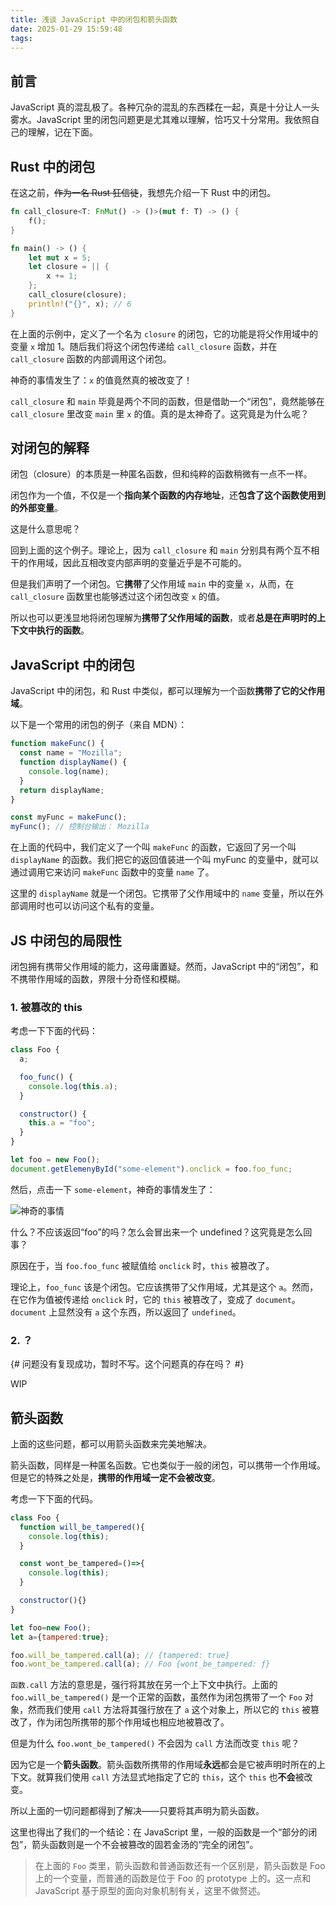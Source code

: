 ```yaml
---
title: 浅谈 JavaScript 中的闭包和箭头函数
date: 2025-01-29 15:59:48
tags:
---
```


## 前言

JavaScript 真的混乱极了。各种冗杂的混乱的东西糅在一起，真是十分让人一头雾水。JavaScript 里的闭包问题更是尤其难以理解，恰巧又十分常用。我依照自己的理解，记在下面。

## Rust 中的闭包

在这之前，~~作为一名 Rust 狂信徒~~，我想先介绍一下 Rust 中的闭包。

```rust
fn call_closure<T: FnMut() -> ()>(mut f: T) -> () {
    f();
}

fn main() -> () {
    let mut x = 5;
    let closure = || {
        x += 1;
    };
    call_closure(closure);
    println!("{}", x); // 6
}
```

在上面的示例中，定义了一个名为 `closure` 的闭包，它的功能是将父作用域中的变量 `x` 增加 1。随后我们将这个闭包传递给 `call_closure` 函数，并在 `call_closure` 函数的内部调用这个闭包。

神奇的事情发生了：`x` 的值竟然真的被改变了！

`call_closure` 和 `main` 毕竟是两个不同的函数，但是借助一个“闭包”，竟然能够在 `call_closure` 里改变 `main` 里 `x` 的值。真的是太神奇了。这究竟是为什么呢？

## 对闭包的解释

闭包（closure）的本质是一种匿名函数，但和纯粹的函数稍微有一点不一样。

闭包作为一个值，不仅是一个**指向某个函数的内存地址**，还**包含了这个函数使用到的外部变量**。

这是什么意思呢？

回到上面的这个例子。理论上，因为 `call_closure` 和 `main` 分别具有两个互不相干的作用域，因此互相改变内部声明的变量近乎是不可能的。

但是我们声明了一个闭包。它**携带**了父作用域 `main` 中的变量 `x`，从而，在 `call_closure` 函数里也能够透过这个闭包改变 `x` 的值。

所以也可以更浅显地将闭包理解为**携带了父作用域的函数**，或者**总是在声明时的上下文中执行的函数**。

## JavaScript 中的闭包

JavaScript 中的闭包，和 Rust 中类似，都可以理解为一个函数**携带了它的父作用域**。

以下是一个常用的闭包的例子（来自 MDN）：

```javascript
function makeFunc() {
  const name = "Mozilla";
  function displayName() {
    console.log(name);
  }
  return displayName;
}

const myFunc = makeFunc();
myFunc(); // 控制台输出： Mozilla
```

在上面的代码中，我们定义了一个叫 `makeFunc` 的函数，它返回了另一个叫 `displayName` 的函数。我们把它的返回值装进一个叫 myFunc 的变量中，就可以通过调用它来访问 `makeFunc` 函数中的变量 `name` 了。

这里的 `displayName` 就是一个闭包。它携带了父作用域中的 `name` 变量，所以在外部调用时也可以访问这个私有的变量。

## JS 中闭包的局限性

闭包拥有携带父作用域的能力，这毋庸置疑。然而，JavaScript 中的“闭包”，和不携带作用域的函数，界限十分奇怪和模糊。

### 1. 被篡改的 this

考虑一下下面的代码：

```javascript
class Foo {
  a;

  foo_func() {
    console.log(this.a);
  }

  constructor() {
    this.a = "foo";
  }
}

let foo = new Foo();
document.getElemenyById("some-element").onclick = foo.foo_func;
```

然后，点击一下 `some-element`，神奇的事情发生了：

![神奇的事情](/img/js-closure/1.webp)

什么？不应该返回“foo”的吗？怎么会冒出来一个 undefined？这究竟是怎么回事？

原因在于，当 `foo.foo_func` 被赋值给 `onclick` 时，`this` 被篡改了。

理论上，`foo_func` 该是个闭包。它应该携带了父作用域，尤其是这个 `a`。然而，在它作为值被传递给 `onclick` 时，它的 `this` 被篡改了，变成了 `document`。`document` 上显然没有 `a` 这个东西，所以返回了 `undefined`。

### 2. ？

{# 问题没有复现成功，暂时不写。这个问题真的存在吗？ #}

WIP

## 箭头函数

上面的这些问题，都可以用箭头函数来完美地解决。

箭头函数，同样是一种匿名函数。它也类似于一般的闭包，可以携带一个作用域。但是它的特殊之处是，**携带的作用域一定不会被改变**。

考虑一下下面的代码。

```javascript
class Foo {
  function will_be_tampered(){
    console.log(this);
  }

  const wont_be_tampered=()=>{
    console.log(this);
  }

  constructor(){}
}

let foo=new Foo();
let a={tampered:true};

foo.will_be_tampered.call(a); // {tampered: true}
foo.wont_be_tampered.call(a); // Foo {wont_be_tampered: ƒ}
```

`函数.call` 方法的意思是，强行将其放在另一个上下文中执行。上面的 `foo.will_be_tampered()` 是一个正常的函数，虽然作为闭包携带了一个 `Foo` 对象，然而我们使用 `call` 方法将其强行放在了 `a` 这个对象上，所以它的 `this` 被篡改了，作为闭包所携带的那个作用域也相应地被篡改了。

但是为什么 `foo.wont_be_tampered()` 不会因为 `call` 方法而改变 `this` 呢？

因为它是一个**箭头函数**。箭头函数所携带的作用域**永远**都会是它被声明时所在的上下文。就算我们使用 `call` 方法显式地指定了它的 `this`，这个 `this` 也**不会**被改变。

所以上面的一切问题都得到了解决——只要将其声明为箭头函数。

这里也得出了我们的一个结论：在 JavaScript 里，一般的函数是一个“部分的闭包”，箭头函数则是一个不会被篡改的固若金汤的“完全的闭包”。

> 在上面的 `Foo` 类里，箭头函数和普通函数还有一个区别是，箭头函数是 Foo 上的一个变量，而普通的函数是位于 Foo 的 prototype 上的。这一点和 JavaScript 基于原型的面向对象机制有关，这里不做赘述。
